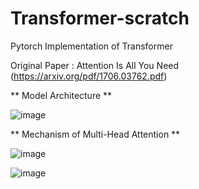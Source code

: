 # Transformer-scratch
Pytorch Implementation of Transformer

Original Paper : Attention Is All You Need (https://arxiv.org/pdf/1706.03762.pdf)


** Model Architecture **

![image](https://user-images.githubusercontent.com/69974410/182133960-f80a645d-e2df-46fc-aa91-1d8a0d5a0af4.png)



** Mechanism of Multi-Head Attention **

![image](https://user-images.githubusercontent.com/69974410/185332384-fae1ea8f-3f97-4e14-8072-04a19d0176d7.png)

![image](https://user-images.githubusercontent.com/69974410/185332509-f452d2d9-5037-4358-83a9-acfa70357756.png)
